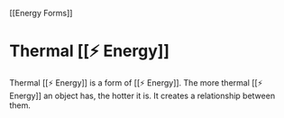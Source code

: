 [[Energy Forms]]
# Thermal [[⚡ Energy]]
Thermal [[⚡ Energy]] is a form of [[⚡ Energy]]. The more thermal [[⚡ Energy]] an object has, the hotter it is. It creates a relationship between them. 